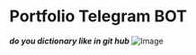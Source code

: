 # Portfolio Telegram BOT
***do you dictionary like in git hub***
![Image](https://github.com/user-attachments/assets/e54926ce-e3aa-4d44-8329-93c612e55151)
